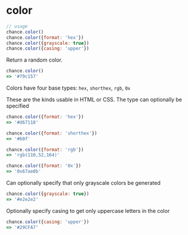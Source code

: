 # color

```js
// usage
chance.color()
chance.color({format: 'hex'})
chance.color({grayscale: true})
chance.color({casing: 'upper'})
```

Return a random color.

```js
chance.color()
=> '#79c157'
```

Colors have four base types: `hex`, `shorthex`, `rgb`, `0x`

These are the kinds usable in HTML or CSS. The type can optionally be specified

```js
chance.color({format: 'hex'})
=> '#d67118'

chance.color({format: 'shorthex'})
=> '#60f'

chance.color({format: 'rgb'})
=> 'rgb(110,52,164)'

chance.color({format: '0x'})
=> '0x67ae0b'
```

Can optionally specify that only grayscale colors be generated

```js
chance.color({grayscale: true})
=> '#e2e2e2'
```

Optionally specify casing to get only uppercase letters in the color

```js
chance.color({casing: 'upper'})
=> '#29CFA7'
```
